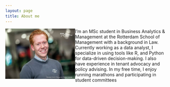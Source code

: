 ```yaml
---
layout: page
title: About me
---
```


<div style="clear: both;">

  <div style="float: left; margin-right 2em;">
    <img src="/assets/img/Foto_IWILL1.jpeg" width="220">
  </div>

  <p>I’m an MSc student in Business Analytics & Management at the Rotterdam School of Management with a background in Law. Currently working as a data analyst, I specialize in using tools like R, and Python for data-driven decision-making. I also have experience in tenant advocacy and policy advising. In my free time, I enjoy running marathons and participating in student committees</p>


</div>
